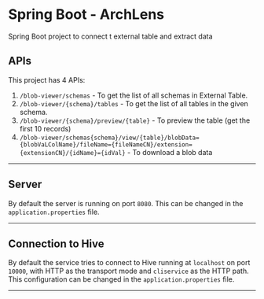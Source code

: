 # Spring Boot - ArchLens 

Spring Boot project to connect t external table and extract data

## APIs

This project has 4 APIs:
1. ```/blob-viewer/schemas``` - To get the list of all schemas in External Table.
2. ```/blob-viewer/{schema}/tables``` - To get the list of all tables in the given schema.
3. ```/blob-viewer/{schema}/preview/{table}``` - To preview the table (get the first 10 records)
4. ```/blob-viewer/schemas{schema}/view/{table}/blobData={blobVaLColName}/fileName={fileNameCN}/extension={extensionCN}/{idName}={idVal}``` - To download a blob data

---

## Server

By default the server is running on port ```8080```. This can be changed in the 
```application.properties``` file.

---

## Connection to Hive

By default the service tries to connect to Hive running at ```localhost```
on port ```10000```, with HTTP as the transport mode and ```cliservice``` as 
the HTTP path. This configuration can be changed in the ```application.properties```
file.

---
